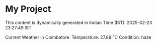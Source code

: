 # My Project

This content is dynamically generated in Indian Time (IST): 2025-02-23 23:27:49 IST


Current Weather in Coimbatore:
Temperature: 27.88 °C
Condition: haze
